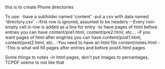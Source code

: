 this is to create Phone directories

To use:
-have a subfolder named 'content'
-put a csv with data named 'directory.csv'
--first row is ignored, assumed to be headers
--Every non-empty cell in row is added as a line for entry 
-to have pages of html before entries you can have content/pre1.html, content/pre2.html, etc...
-if you want pages of html after engtries you can have content/post1.html, content/post2.html, etc..
-You need to have an html file content/notes.html 
--This is what will fill pages after entries and before postX.html pages 

Some things to notes
-in html pages, don't put images to percentages, TCPDF seems to not like that
